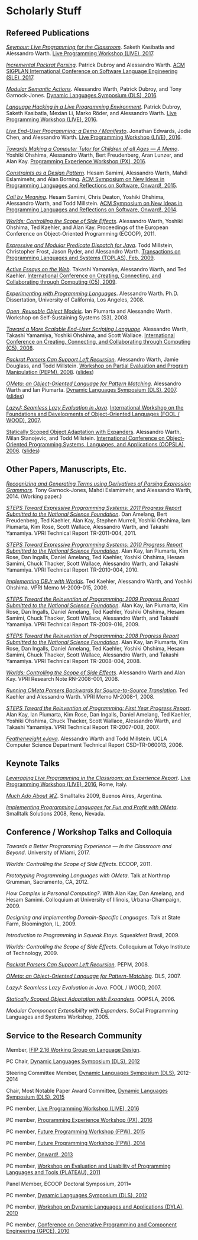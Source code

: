 Scholarly Stuff
===============

Refereed Publications
---------------------

[_Seymour: Live Programming for the Classroom_](https://harc.github.io/seymour-live2017/). Saketh Kasibatla and Alessandro Warth. [Live Programming Workshop (LIVE), 2017](https://2017.splashcon.org/track/live-2017).

[_Incremental Packrat Parsing_](https://ohmlang.github.io/pubs/sle2017/incremental-packrat-parsing.pdf). Patrick Dubroy and Alessandro Warth. [ACM
SIGPLAN International Conference on Software Language Engineering (SLE), 2017](http://www.sleconf.org/2017/).

[_Modular Semantic Actions_](https://ohmlang.github.io/pubs/dls2016/modular-semantic-actions.pdf). Alessandro Warth, Patrick Dubroy, and Tony Garnock-Jones.
[Dynamic Languages Symposium (DLS), 2016](http://dynamic-languages-symposium.org/dls-16/).

[_Language Hacking in a Live Programming Environment_](https://ohmlang.github.io/pubs/live2016/). Patrick Dubroy, Saketh Kasibatla,
Mexian Li, Marko Röder, and Alessandro Warth. [Live Programming Workshop (LIVE), 2016](https://2016.ecoop.org/track/LIVE-2016).

[_Live End-User Programming: a Demo / Manifesto_](http://www.chorus-home.org/LIVE16.pdf). Jonathan Edwards, Jodie Chen, and
Alessandro Warth. [Live Programming Workshop (LIVE), 2016](https://2016.ecoop.org/track/LIVE-2016).

[_Towards Making a Computer Tutor for Children of all Ages — A Memo_](http://www.vpri.org/pdf/tr2016002_tutor.pdf). Yoshiki Ohshima, Alessandro Warth, Bert Freudenberg, Aran Lunzer, and Alan Kay. [Programming Experience Workshop (PX), 2016](https://2016.ecoop.org/track/PX-2016).

[_Constraints as a Design Pattern_](papers/constraints-as-design-pattern-onward15.pdf). Hesam Samimi, Alessandro Warth, Mahdi Eslamimehr, and Alan Borning. [ACM Symposium on New Ideas in Programming Languages and Reflections on Software, Onward!, 2015](https://2015.onward-conference.org/track/onward2015-papers).

[_Call by Meaning_](papers/call-by-meaning-onward14.pdf). Hesam Samimi, Chris Deaton, Yoshiki Ohshima, Alessandro Warth, and Todd Millstein. [ACM Symposium on New Ideas in Programming Languages and Reflections on Software, Onward!, 2014](https://2014.onward-conference.org/track/onward2014-papers).

[_Worlds: Controlling the Scope of Side Effects_](http://www.vpri.org/pdf/tr2011001_final_worlds.pdf). Alessandro Warth, Yoshiki Ohshima, Ted Kaehler, and Alan Kay. Proceedings of the European Conference on Object-Oriented Programming (ECOOP), 2011.

[_Expressive and Modular Predicate Dispatch for Java_](http://web.cs.ucla.edu/~todd/research/toplas09.pdf). Todd Millstein, Christopher Frost, Jason Ryder, and Alessandro Warth. [Transactions on Programming Languages and Systems (TOPLAS), Feb. 2009](http://toplas.acm.org/archive.cfm?id=1462166).

[_Active Essays on the Web_](http://www.vpri.org/pdf/tr2009002_active_essays.pdf). Takashi Yamamiya, Alessandro Warth, and Ted Kaehler. [International Conference on Creating, Connecting, and Collaborating through Computing (C5), 2009](http://www.cm.is.ritsumei.ac.jp/c5-09/).

[_Experimenting with Programming Languages_](papers/dissertation.pdf). Alessandro Warth. Ph.D. Dissertation, University of California, Los Angeles, 2008.

[_Open, Reusable Object Models_](http://www.vpri.org/pdf/tr2006003a_objmod.pdf). Ian Piumarta and Alessandro Warth. Workshop on Self-Sustaining Systems (S3), 2008.

[_Toward a More Scalable End-User Scripting Language_](http://www.vpri.org/pdf/tr2008001_scaleLang.pdf). Alessandro Warth, Takashi Yamamiya, Yoshiki Ohshima, and Scott Wallace. [International Conference on Creating, Connecting, and Collaborating through Computing (C5), 2008](http://www.cm.is.ritsumei.ac.jp/c5-08/).

[_Packrat Parsers Can Support Left Recursion_](http://www.vpri.org/pdf/tr2007002_packrat.pdf). Alessandro Warth, Jamie Douglass, and Todd Millstein. [Workshop on Partial Evaluation and Program Manipulation (PEPM), 2008](http://program-transformation.org/PEPM08/WebHome). ([slides](papers/pepm08-slides.pdf))

[_OMeta: an Object-Oriented Language for Pattern Matching_](http://www.vpri.org/pdf/tr2007003_ometa.pdf). Alessandro Warth and Ian Piumarta. [Dynamic Languages Symposium (DLS), 2007](http://dynamic-languages-symposium.org/dls-07/). ([slides](papers/dls07-slides.pdf))

[_LazyJ: Seamless Lazy Evaluation in Java_](http://foolwood07.cs.uchicago.edu/program/warth.pdf). [International Workshop on the Foundations and Developments of Object-Oriented Languages (FOOL / WOOD), 2007](http://foolwood07.cs.uchicago.edu/).

[Statically Scoped Object Adaptation with Expanders](http://web.cs.ucla.edu/~todd/research/oopsla06a.pdf). Alessandro Warth, Milan Stanojevic, and Todd Millstein. [International Conference on Object-Oriented Programming Systems, Languages, and Applications (OOPSLA), 2006](http://www.oopsla.org/2006/program.html). ([slides](papers/oopsla06-slides.pdf))

Other Papers, Manuscripts, Etc.
-------------------------------

[_Recognizing and Generating Terms using Derivatives of Parsing Expression Grammars_](papers/derivatives-of-pegs.pdf). Tony Garnock-Jones, Mahdi Eslamimehr, and Alessandro Warth, 2014. (Working paper.)

[_STEPS Toward Expressive Programming Systems: 2011 Progress Report Submitted to the National Science Foundation_](http://www.vpri.org/pdf/tr2011004_steps11.pdf). Dan Amelang, Bert Freudenberg, Ted Kaehler, Alan Kay, Stephen Murrell, Yoshiki Ohshima, Iam Piumarta, Kim Rose, Scott Wallace, Alessandro Warth, and Takashi Yamamiya. VPRI Technical Report TR-2011-004, 2011.

[_STEPS Toward Expressive Programming Systems: 2010 Progress Report Submitted to the National Science Foundation_](http://www.vpri.org/pdf/tr2010004_steps10.pdf). Alan Kay, Ian Piumarta, Kim Rose, Dan Ingalls, Daniel Amelang, Ted Kaehler, Yoshiki Ohshima, Hesam Samimi, Chuck Thacker, Scott Wallace, Alessandro Warth, and Takashi Yamamiya. VPRI Technical Report TR-2010-004, 2010.

[_Implementing DBJr with Worlds_](http://www.vpri.org/pdf/m2009015_DBjr.pdf). Ted Kaehler, Alessandro Warth, and Yoshiki Ohshima. VPRI Memo M-2009-015, 2009.

[_STEPS Toward the Reinvention of Programming: 2009 Progress Report Submitted to the National Science Foundation_](http://www.vpri.org/pdf/tr2009016_steps09.pdf). Alan Kay, Ian Piumarta, Kim Rose, Dan Ingalls, Daniel Amelang, Ted Kaehler, Yoshiki Ohshima, Hesam Samimi, Chuck Thacker, Scott Wallace, Alessandro Warth, and Takashi Yamamiya. VPRI Technical Report TR-2009-016, 2009.

[_STEPS Toward the Reinvention of Programming: 2008 Progress Report Submitted to the National Science Foundation_](http://www.vpri.org/pdf/tr2008004_steps08.pdf). Alan Kay, Ian Piumarta, Kim Rose, Dan Ingalls, Daniel Amelang, Ted Kaehler, Yoshiki Ohshima, Hesam Samimi, Chuck Thacker, Scott Wallace, Alessandro Warth, and Takashi Yamamiya. VPRI Technical Report TR-2008-004, 2008.

[_Worlds: Controlling the Scope of Side Effects_](http://www.vpri.org/pdf/rn2008001_worlds.pdf). Alessandro Warth and Alan Kay. VPRI Research Note RN-2008-001, 2008.

[_Running OMeta Parsers Backwards for Source-to-Source Translation_](http://www.vpri.org/pdf/m2008001_parseback.pdf). Ted Kaehler and Alessandro Warth. VPRI Memo M-2008-1, 2008.

[_STEPS Toward the Reinvention of Programming: First Year Progress Report_](http://www.vpri.org/pdf/tr2007008_steps.pdf). Alan Kay, Ian Piumarta, Kim Rose, Dan Ingalls, Daniel Amelang, Ted Kaehler, Yoshiki Ohshima, Chuck Thacker, Scott Wallace, Alessandro Warth, and Takashi Yamamiya. VPRI Technical Report TR-2007-008, 2007.

[_Featherweight eJava_](ftp://ftp.cs.ucla.edu/tech-report/2006-reports/060013.pdf). Alessandro Warth and Todd Millstein. UCLA Computer Science Department Technical Report CSD-TR-060013, 2006.

Keynote Talks
-------------

[_Leveraging Live Programming in the Classroom: an Experience Report_](papers/live2016-slides.pdf). [Live Programming Workshop (LIVE), 2016](https://2016.ecoop.org/track/LIVE-2016), Rome, Italy.

[_Much Ado About ⌘Z_](papers/undo-smalltalks09.pdf). Smalltalks 2009, Buenos Aires, Argentina.

[_Implementing Programming Languages for Fun and Profit with OMeta_](papers/sts08-slides.pdf). Smalltalk Solutions 2008, Reno, Nevada.

Conference / Workshop Talks and Colloquia
-----------------------------------------

_Towards a Better Programming Experience — In the Classroom and Beyond_. University of Miami, 2017.

_Worlds: Controlling the Scope of Side Effects_. ECOOP, 2011.

_Prototyping Programming Languages with OMeta_. Talk at Northrop Grumman, Sacramento, CA, 2012.

_How Complex is Personal Computing?_. With Alan Kay, Dan Amelang, and Hesam Samimi. Colloquium at University of Illinois, Urbana-Champaign, 2009.

_Designing and Implementing Domain-Specific Languages_. Talk at State Farm, Bloomington, IL, 2009.

_Introduction to Programming in Squeak Etoys_. Squeakfest Brasil, 2009.

_Worlds: Controlling the Scope of Side Effects_. Colloquium at Tokyo Institute of Technology,
2009.

[_Packrat Parsers Can Support Left Recursion_](papers/pepm08-slides.pdf). PEPM, 2008.

[_OMeta: an Object-Oriented Language for Pattern-Matching_](papers/dls07-slides.pdf). DLS, 2007.

_LazyJ: Seamless Lazy Evaluation in Java_. FOOL / WOOD, 2007.

[_Statically Scoped Object Adaptation with Expanders_](papers/oopsla06-slides.pdf). OOPSLA, 2006.

_Modular Component Extensibility with Expanders_. SoCal Programming Languages and Systems Workshop, 2005.

Service to the Research Community
---------------------------------

Member, [IFIP 2.16 Working Group on Language Design](http://program-transformation.org/WGLD/).

PC Chair, [Dynamic Languages Symposium (DLS), 2012](http://dynamic-languages-symposium.org/dls-12/)

Steering Committee Member, [Dynamic Languages Symposium (DLS)](http://dynamic-languages-symposium.org/), 2012-2014

Chair, Most Notable Paper Award Committee, [Dynamic Languages Symposium (DLS), 2015](http://dynamic-languages-symposium.org/dls-15/)

PC member, [Live Programming Workshop (LIVE), 2016](https://2016.ecoop.org/track/LIVE-2016)

PC member, [Programming Experience Workshop (PX), 2016](https://2016.ecoop.org/track/PX-2016)

PC member, [Future Programming Workshop (FPW), 2015](http://www.future-programming.org/2015/)

PC member, [Future Programming Workshop (FPW), 2014](http://www.future-programming.org/2014/)

PC member, [Onward!, 2013](http://onward-conference.org/2013/)

PC member, [Workshop on Evaluation and Usability of Programming Languages and Tools (PLATEAU), 2011](https://ecs.victoria.ac.nz/Events/PLATEAU/2011)

Panel Member, ECOOP Doctoral Symposium, 2011=

PC member, [Dynamic Languages Symposium (DLS), 2012](http://dynamic-languages-symposium.org/dls-12/)

PC member, [Workshop on Dynamic Languages and Applications (DYLA), 2010](http://scg.unibe.ch/wiki/events/dyla2010)

PC member, [Conference on Generative Programming and Component Engineering (GPCE), 2010](http://program-transformation.org/GPCE10/)
